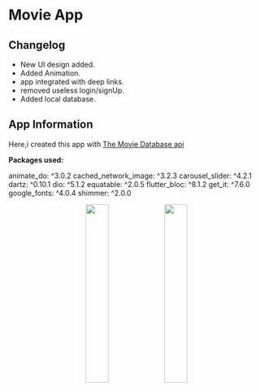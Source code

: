 # Movie App



## Changelog

- New UI design added.
- Added Animation.
- app integrated with deep links.
- removed useless login/signUp.
- Added local database.

## App Information

Here,i created this app with [The Movie Database api](https://www.themoviedb.org/settings/api) 

**Packages used:**

  animate_do: ^3.0.2
  cached_network_image: ^3.2.3
  carousel_slider: ^4.2.1
  dartz: ^0.10.1
  dio: ^5.1.2
  equatable: ^2.0.5
  flutter_bloc: ^8.1.2
  get_it: ^7.6.0
  google_fonts: ^4.0.4
  shimmer: ^2.0.0

<p align="center">
<img src="Screenshot_1684145680.png" width="30%">
<img src="Screenshot_1684145879.png" width="30%">

</p>
